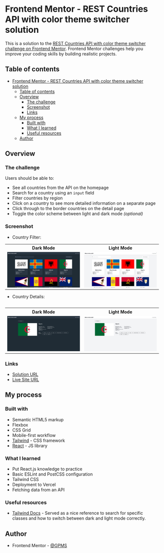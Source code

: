 # Frontend Mentor - REST Countries API with color theme switcher solution

This is a solution to the [REST Countries API with color theme switcher challenge on Frontend Mentor](https://www.frontendmentor.io/challenges/rest-countries-api-with-color-theme-switcher-5cacc469fec04111f7b848ca). Frontend Mentor challenges help you improve your coding skills by building realistic projects.

## Table of contents

- [Frontend Mentor - REST Countries API with color theme switcher solution](#frontend-mentor---rest-countries-api-with-color-theme-switcher-solution)
  - [Table of contents](#table-of-contents)
  - [Overview](#overview)
    - [The challenge](#the-challenge)
    - [Screenshot](#screenshot)
    - [Links](#links)
  - [My process](#my-process)
    - [Built with](#built-with)
    - [What I learned](#what-i-learned)
    - [Useful resources](#useful-resources)
  - [Author](#author)

## Overview

### The challenge

Users should be able to:

-   See all countries from the API on the homepage
-   Search for a country using an `input` field
-   Filter countries by region
-   Click on a country to see more detailed information on a separate page
-   Click through to the border countries on the detail page
-   Toggle the color scheme between light and dark mode _(optional)_

### Screenshot

-   Country Filter:

<table>
<tr>
  <th>Dark Mode</th>
  <th>Light Mode</th>
</tr>
<tr>
  <td><img src="./img/filter-dark.png"></td>
  <td><img src="./img/filter-light.png"></td>
</tr>
<table>

-   Country Details:

<table>
<tr>
  <th>Dark Mode</th>
  <th>Light Mode</th>
</tr>
<tr>
  <td><img src="./img/details-dark.png"></td>
  <td><img src="./img/details-light.png"></td>
</tr>
<table>

### Links

-   [Solution URL](https://www.frontendmentor.io/solutions/countries-rest-api-challenge-POej-yzEZU)
-   [Live Site URL](https://countries-rest-api-challenge-eight.vercel.app/)

## My process

### Built with

-   Semantic HTML5 markup
-   Flexbox
-   CSS Grid
-   Mobile-first workflow
-   [Tailwind](https://tailwindcss.com/) - CSS framework
-   [React](https://reactjs.org/) - JS library

### What I learned

-   Put React.js knowledge to practice
-   Basic ESLint and PostCSS configuration
-   Tailwind CSS
-   Deployment to Vercel
-   Fetching data from an API

### Useful resources

-   [Tailwind Docs](https://tailwindcss.com/docs/installation) - Served as a nice reference to search for specific classes and how to switch between dark and light mode correctly.

## Author

-   Frontend Mentor - [@GPMS](https://www.frontendmentor.io/profile/GPMS)
